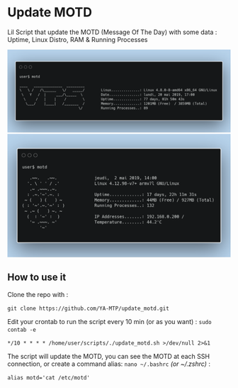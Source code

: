 # Update MOTD
Lil Script that update the MOTD (Message Of The Day) with some data : Uptime, Linux Distro, RAM &amp; Running Processes

![MOTD VPS](update_motd_vps.png)
![MOTD RASPI](update_motd_raspi.png)

## How to use it
Clone the repo with :

    git clone https://github.com/YA-MTP/update_motd.git


Edit your crontab to run the script every 10 min (or as you want) : `sudo contab -e`

    */10 * * * * /home/user/scripts/./update_motd.sh >/dev/null 2>&1

The script will update the MOTD, you can see the MOTD at each SSH connection, or create a command alias: `nano ~/.bashrc` *(or ~/.zshrc)* :

    alias motd='cat /etc/motd'


